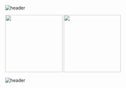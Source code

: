 ![header](https://capsule-render.vercel.app/api?type=waving&color=674ECC&height=100&section=header&text=Seung-Eui&fontSize=60&animation=fadeIn&fontColor=98A5B3)



<img height="180em" src="https://github-readme-stats-eight-theta.vercel.app/api?username=zaeval&show_icons=true&include_all_commits=true&count_private=true"/>
<img height="180em" src="https://github-readme-stats-eight-theta.vercel.app/api/top-langs/?username=zaeval&layout=compact&langs_count=8"/>

![header](https://capsule-render.vercel.app/api?type=soft&color=674ECC&height=10&section=footer&fontSize=80&animation=fadeIn&fontColor=98A5B3)
